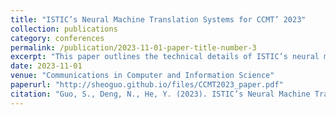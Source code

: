 ```yaml
---
title: "ISTIC’s Neural Machine Translation Systems for CCMT’ 2023"
collection: publications
category: conferences
permalink: /publication/2023-11-01-paper-title-number-3
excerpt: "This paper outlines the technical details of ISTIC’s neural machine translation systems for the 19th China Conference on Machine Translation (CCMT 2023). ISTIC participated in two tasks: the Low Resource MT task (Vietnamese-Chinese, Czech-Chinese, Lao-Chinese, Mongolian-Chinese) and the Chinese-Centric Multilingual MT task (Vietnamese-Chinese, Thai-Chinese, Kazakh-Chinese, Hindi-Chinese, Uyghur-Chinese). Context-aware and multilingual systems were developed for these tasks. The paper focuses on the Transformer-based architecture, data preprocessing techniques, and strategies used, and evaluates the systems' performance across different methods."
date: 2023-11-01
venue: "Communications in Computer and Information Science"
paperurl: "http://sheoguo.github.io/files/CCMT2023_paper.pdf"
citation: "Guo, S., Deng, N., He, Y. (2023). ISTIC’s Neural Machine Translation Systems for CCMT’ 2023. In: Feng, Y., Feng, C. (eds) Machine Translation. CCMT 2023. Communications in Computer and Information Science, vol 1922. Springer, Singapore. https://doi.org/10.1007/978-981-99-7894-6_9"
---
```


